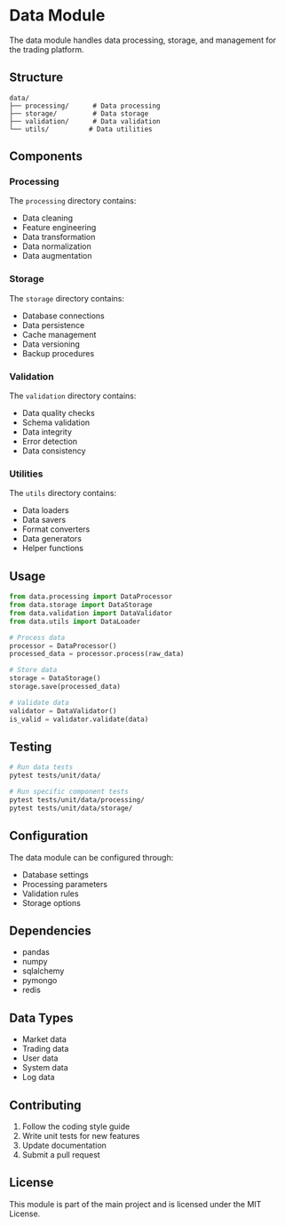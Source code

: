 # Data Module

The data module handles data processing, storage, and management for the trading platform.

## Structure

```
data/
├── processing/      # Data processing
├── storage/         # Data storage
├── validation/      # Data validation
└── utils/          # Data utilities
```

## Components

### Processing

The `processing` directory contains:
- Data cleaning
- Feature engineering
- Data transformation
- Data normalization
- Data augmentation

### Storage

The `storage` directory contains:
- Database connections
- Data persistence
- Cache management
- Data versioning
- Backup procedures

### Validation

The `validation` directory contains:
- Data quality checks
- Schema validation
- Data integrity
- Error detection
- Data consistency

### Utilities

The `utils` directory contains:
- Data loaders
- Data savers
- Format converters
- Data generators
- Helper functions

## Usage

```python
from data.processing import DataProcessor
from data.storage import DataStorage
from data.validation import DataValidator
from data.utils import DataLoader

# Process data
processor = DataProcessor()
processed_data = processor.process(raw_data)

# Store data
storage = DataStorage()
storage.save(processed_data)

# Validate data
validator = DataValidator()
is_valid = validator.validate(data)
```

## Testing

```bash
# Run data tests
pytest tests/unit/data/

# Run specific component tests
pytest tests/unit/data/processing/
pytest tests/unit/data/storage/
```

## Configuration

The data module can be configured through:
- Database settings
- Processing parameters
- Validation rules
- Storage options

## Dependencies

- pandas
- numpy
- sqlalchemy
- pymongo
- redis

## Data Types

- Market data
- Trading data
- User data
- System data
- Log data

## Contributing

1. Follow the coding style guide
2. Write unit tests for new features
3. Update documentation
4. Submit a pull request

## License

This module is part of the main project and is licensed under the MIT License. 